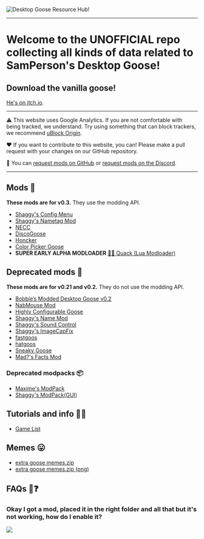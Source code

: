 ﻿
![Desktop Goose Resource Hub!](https://i.imgur.com/iE7BH5U.png)

---

# Welcome to the UNOFFICIAL repo collecting all kinds of data related to SamPerson's Desktop Goose!

## Download the vanilla goose!

[He's on itch.io](https://samperson.itch.io/desktop-goose).

---

⚠️ This website uses Google Analytics. If you are not comfortable with being tracked, we understand. Try using something that can block trackers, we recommend [uBlock Origin](https://github.com/gorhill/ublock#installation).

❤ If you want to contribute to this website, you can! Please make a pull request with your changes on our GitHub repository.

🧩 You can [request mods on GitHub](https://github.com/DesktopGooseUnofficial/ResourceHub/issues/new/choose) or [request mods on the Discord](https://discord.gg/yjGFsUD).

---

## Mods 🧩

**These mods are for v0.3.** They use the modding API.

* [Shaggy's Config Menu](mods/ShaggysConfigGUI.md)
* [Shaggy's Nametag Mod](mods/ShaggysNametagMod.md)
* [NECC](mods/NECC.md)
* [DiscoGoose](mods/DiscoGoose.md)
* [Honcker](mods/Honcker.md)
* [Color Picker Goose](mods/ColorPickerGoose.md)
* **SUPER EARLY ALPHA MODLOADER** [🧪🦆 Quack (Lua Modloader)](mods/Quack.md)

## Deprecated mods 🧓

**These mods are for v0.21 and v0.2.** They do not use the modding API.

* [Bobbie’s Modded Desktop Goose v0.2](mods/deprecated/bobbies.md)
* [NabMouse Mod](mods/deprecated/NabMouse.md)
* [Highly Configurable Goose](mods/deprecated/HiConfGoose.md)
* [Shaggy's Name Mod](mods/deprecated/ShaggysNameMod.md)
* [Shaggy's Sound Control](mods/deprecated/ShaggysSoundControl.md)
* [Shaggy's ImageCapFix](mods/deprecated/ShaggysImageCapFix.md)
* [fastgoos](mods/deprecated/fastgoos.md)
* [hatgoos](mods/deprecated/hatgoos.md)
* [Sneaky Goose](mods/deprecated/SneakyGoose.md)
* [Mad?'s Facts Mod](mods/deprecated/MadsFacts.md)

### Deprecated modpacks 📦

* [Maxime's ModPack](modpacks/MaximesModPack.md)
* [Shaggy's ModPack(GUI)](modpacks/ShaggysModPack_GUI.md)

## Tutorials and info 💁‍♂️

* [Game List](info/GameTestList.md)

## Memes 😛

* [extra goose memes.zip](https://drive.google.com/open?id=1S2yiLiCbFEkdQM-qZnr1C6QKIfHMxo0E)
* [extra goose memes.zip (png)](https://drive.google.com/open?id=1QxU0p0pKbcg0KcML-9x-DqYQHUCzwSEn)

## FAQs 🤔❓

### Okay I got a mod, placed it in the right folder and all that but it's not working, how do I enable it?

![](https://i.imgur.com/ZNB4wsy.gif)
